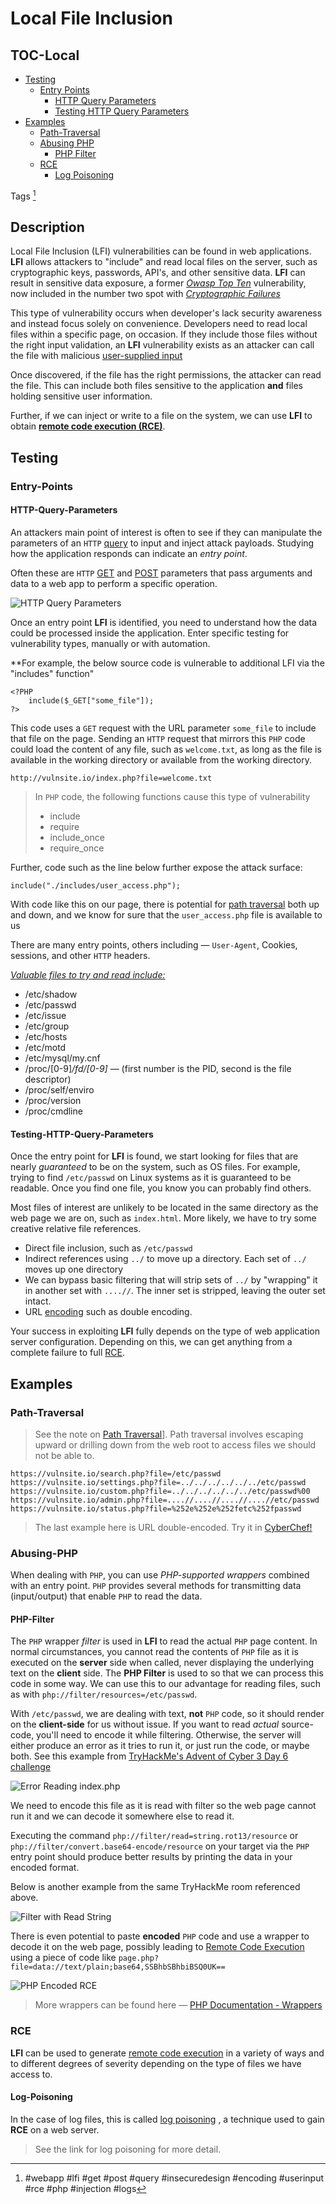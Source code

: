 # Local File Inclusion

## TOC-Local
- [Testing](#Testing)
	- [Entry Points](#Entry-Points)
		- [HTTP Query Parameters](#HTTP-Query-Parameters)
		- [Testing HTTP Query Parameters](#Testing-HTTP-Query-Parameters)
- [Examples](#Examples)
	- [Path-Traversal](#Path-Traversal)
	- [Abusing PHP](#Abusing-PHP)
		- [PHP Filter](#PHP-Filter)
	- [RCE](#RCE)
		- [Log Poisoning](#Log-Poisoning)

Tags [^1]

[^1]: #webapp #lfi #get #post #query #insecuredesign #encoding #userinput #rce #php #injection #logs
## Description
Local File Inclusion (LFI) vulnerabilities can be found in web applications. **LFI** allows attackers to "include" and read local files on the server, such as cryptographic keys, passwords, API's, and other sensitive data. **LFI** can result in sensitive data exposure, a former [*Owasp Top Ten*](https://owasp.org/www-project-top-ten/) vulnerability, now included in the number two spot with [*Cryptographic Failures*](Cryptographic%20Failures.md)

This type of vulnerability occurs when developer's lack security awareness and instead focus solely on convenience. Developers need to read local files within a specific page, on occasion. If they include those files without the right input validation, an **LFI** vulnerability exists as an attacker can call the file with malicious [user-supplied input](../concepts/user_supplied_input.md)

Once discovered, if the file has the right permissions, the attacker can read the file. This can include both files sensitive to the application **and** files holding sensitive user information. 

Further, if we can inject or write to a file on the system, we can use **LFI** to obtain [**remote code execution (RCE)**](Remote%20Code%20Execution.md).
## Testing

###  Entry-Points

#### HTTP-Query-Parameters
An attackers main point of interest is often to see if they can manipulate the parameters of an `HTTP` [query](../concepts/queries.md) to input and inject attack payloads. Studying how the application responds can indicate an *entry point*. 

Often these are `HTTP` [GET](../concepts/web_tech/GET.md) and [POST](../concepts/web_tech/POST.md) parameters that pass arguments and data to a web app to perform a specific operation. 

![HTTP Query Parameters](../concepts/concepts_photos/HTTP_Query_Parameters.png)

Once an entry point **LFI** is identified, you need to understand how the data could be processed inside the application. Enter specific testing for vulnerability types, manually or with automation. 

**For example, the below source code is vulnerable to additional LFI via the "includes" function"

```
<?PHP
	include($_GET["some_file"]);
?>
```

This code uses a `GET` request with the URL parameter `some_file` to include that file on the page. Sending an `HTTP` request that mirrors this `PHP` code could load the content of any file, such as `welcome.txt`, as long as the file is available in the working directory or available from the working directory.

`http://vulnsite.io/index.php?file=welcome.txt`

> In `PHP` code, the following functions cause this type of vulnerability
> - include
> - require
> - include_once
> - require_once

Further, code such as the line below further expose the attack surface: 

`include("./includes/user_access.php");`

With code like this on our page, there is potential for [path traversal](Path%20Traversal.md) both up and down, and we know for sure that the `user_access.php` file is available to us

There are many entry points, others including &mdash; `User-Agent`, Cookies, sessions, and other `HTTP` headers. 

<u>*Valuable files to try and read include:*</u>
- /etc/shadow
- /etc/passwd
- /etc/issue
- /etc/group
- /etc/hosts
- /etc/motd
- /etc/mysql/my.cnf
- /proc/[0-9]*/fd/[0-9]* &mdash; (first number is the PID, second is the file descriptor)
- /proc/self/enviro
- /proc/version
- /proc/cmdline


#### Testing-HTTP-Query-Parameters
Once the entry point for **LFI** is found, we start looking for files that are nearly *guaranteed* to be on the system, such as OS files. For example, trying to find `/etc/passwd` on Linux systems as it is guaranteed to be readable. Once you find one file, you know you can probably find others.

Most files of interest are unlikely to be located in the same directory as the web page we are on, such as `index.html`. More likely, we have to try some creative relative file references. 
- Direct file inclusion, such as `/etc/passwd`
- Indirect references using `../` to move up a directory. Each set of `../` moves up one directory
- We can bypass basic filtering that will strip sets of `../` by "wrapping" it in another set with `....//`. The inner set is stripped, leaving the outer set intact. 
- URL [encoding](../concepts/encoding_decoding.md) such as double encoding. 

Your success in exploiting **LFI** fully depends on the type of web application server configuration. Depending on this, we can get anything from a complete failure to full [RCE](Remote%20Code%20Execution.md).

## Examples

### Path-Traversal
> See the note on [Path Traversal](Path%20Traversal.md)]. 
Path traversal involves escaping upward or drilling down from the web root to access files we should not be able to. 

```
https://vulnsite.io/search.php?file=/etc/passwd
https://vulnsite.io/settings.php?file=../../../../../../etc/passwd
https://vulnsite.io/custom.php?file=../../../../../../etc/passwd%00 
https://vulnsite.io/admin.php?file=....//....//....//....//etc/passwd 
https://vulnsite.io/status.php?file=%252e%252e%252fetc%252fpasswd
```
> The last example here is URL double-encoded. Try it in [CyberChef!](https://gchq.github.io/CyberChef/#recipe=URL_Decode()URL_Decode()&input=JTI1MmUlMjUyZSUyNTJmZXRjJTI1MmY)

### Abusing-PHP
When dealing with `PHP`, you can use *PHP-supported wrappers* combined with an entry point. `PHP` provides several methods for transmitting data (input/output) that enable `PHP` to read the data. 

#### PHP-Filter
The `PHP` wrapper *filter*  is used in **LFI** to read the actual `PHP` page content. In normal circumstances, you cannot read the contents of  `PHP` file as it is executed on the **server** side when called, never displaying the underlying text on the **client** side. The **PHP Filter** is used to so that we can process this code in some way. We can use this to our advantage for reading files, such as with `php://filter/resources=/etc/passwd`. 

With `/etc/passwd`, we are dealing with text, **not** `PHP` code, so it should render on the **client-side** for us without issue. If you want to read *actual* source-code, you'll need to encode it while filtering. Otherwise, the server will either produce an error as it tries to run it, or just run the code, or maybe both. See this example from [TryHackMe's Advent of Cyber 3 Day 6 challenge](https://tryhackme.com/room/adventofcyber3)

![Error Reading index.php](../../TryHackMe/events/AoC-2021/AoC-2021_Photos/Day_06/6.0_AoC-Day-6_12-23-21-Error-Reading-index-php.png)

We need to encode this file as it is read with filter so the web page cannot run it and we can decode it somewhere else to read it. 

Executing the command `php://filter/read=string.rot13/resource` or `php://filter/convert.base64-encode/resource` on your target via the `PHP` entry point should produce better results by printing the data in your encoded format. 

Below is another example from the same TryHackMe room referenced above.

![Filter with Read String](../../TryHackMe/events/AoC-2021/AoC-2021_Photos/Day_06/7.0_AoC-Day-6_12-23-21-Filter-Read-String.png)

There is even potential to paste **encoded** `PHP` code and use a wrapper to decode it on the web page, possibly leading to [Remote Code Execution](Remote%20Code%20Execution.md) using a piece of code like `page.php?file=data://text/plain;base64,SSBhbSBhbiBSQ0UK==`

![PHP Encoded RCE](../../TryHackMe/events/AoC-2021/AoC-2021_Photos/Day_06/11.0_AoC-Day-6_12-23-21-PHP-Encoded-RCE.png)

> More wrappers can be found here &mdash; [PHP Documentation - Wrappers](https://www.php.net/manual/en/wrappers.php.php) 

### RCE
**LFI** can be used to generate [remote code execution](Remote%20Code%20Execution.md) in a variety of ways and to different degrees of severity depending on the type of files we have access to. 

#### Log-Poisoning
In the case of log files, this is called [log poisoning](Log%20Poisoning.md) , a technique used to gain **RCE** on a web server.  

> See the link for log poisoning for more detail. 

